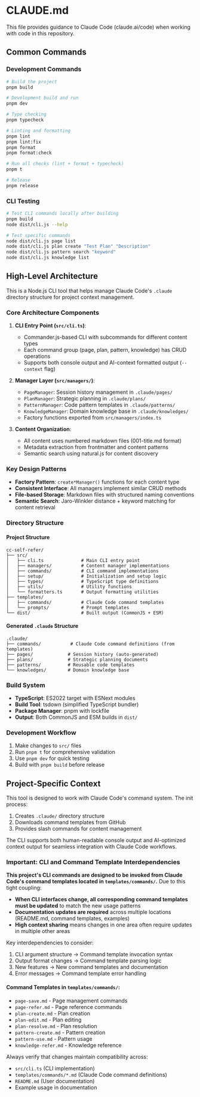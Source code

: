 # CLAUDE.md

This file provides guidance to Claude Code (claude.ai/code) when working with code in this repository.

## Common Commands

### Development Commands

```bash
# Build the project
pnpm build

# Development build and run
pnpm dev

# Type checking
pnpm typecheck

# Linting and formatting
pnpm lint
pnpm lint:fix
pnpm format
pnpm format:check

# Run all checks (lint + format + typecheck)
pnpm t

# Release
pnpm release
```

### CLI Testing

```bash
# Test CLI commands locally after building
pnpm build
node dist/cli.js --help

# Test specific commands
node dist/cli.js page list
node dist/cli.js plan create "Test Plan" "Description"
node dist/cli.js pattern search "keyword"
node dist/cli.js knowledge list
```

## High-Level Architecture

This is a Node.js CLI tool that helps manage Claude Code's `.claude` directory structure for project context management.

### Core Architecture Components

1. **CLI Entry Point (`src/cli.ts`)**:
   - Commander.js-based CLI with subcommands for different content types
   - Each command group (page, plan, pattern, knowledge) has CRUD operations
   - Supports both console output and AI-context formatted output (`--context` flag)

2. **Manager Layer (`src/managers/`)**:
   - `PageManager`: Session history management in `.claude/pages/`
   - `PlanManager`: Strategic planning in `.claude/plans/`
   - `PatternManager`: Code pattern templates in `.claude/patterns/`
   - `KnowledgeManager`: Domain knowledge base in `.claude/knowledges/`
   - Factory functions exported from `src/managers/index.ts`

3. **Content Organization**:
   - All content uses numbered markdown files (001-title.md format)
   - Metadata extraction from frontmatter and content patterns
   - Semantic search using natural.js for content discovery

### Key Design Patterns

- **Factory Pattern**: `create*Manager()` functions for each content type
- **Consistent Interface**: All managers implement similar CRUD methods
- **File-based Storage**: Markdown files with structured naming conventions
- **Semantic Search**: Jaro-Winkler distance + keyword matching for content retrieval

### Directory Structure

#### Project Structure

```
cc-self-refer/
├── src/
│   ├── cli.ts              # Main CLI entry point
│   ├── managers/           # Content manager implementations
│   ├── commands/           # CLI command implementations
│   ├── setup/              # Initialization and setup logic
│   ├── types/              # TypeScript type definitions
│   ├── utils/              # Utility functions
│   └── formatters.ts       # Output formatting utilities
├── templates/
│   ├── commands/           # Claude Code command templates
│   └── prompts/            # Prompt templates
└── dist/                   # Built output (CommonJS + ESM)
```

#### Generated `.claude` Structure

```
.claude/
├── commands/           # Claude Code command definitions (from templates)
├── pages/             # Session history (auto-generated)
├── plans/             # Strategic planning documents
├── patterns/          # Reusable code templates
└── knowledges/        # Domain knowledge base
```

### Build System

- **TypeScript**: ES2022 target with ESNext modules
- **Build Tool**: tsdown (simplified TypeScript bundler)
- **Package Manager**: pnpm with lockfile
- **Output**: Both CommonJS and ESM builds in `dist/`

### Development Workflow

1. Make changes to `src/` files
2. Run `pnpm t` for comprehensive validation
3. Use `pnpm dev` for quick testing
4. Build with `pnpm build` before release

## Project-Specific Context

This tool is designed to work with Claude Code's command system. The init process:

1. Creates `.claude/` directory structure
2. Downloads command templates from GitHub
3. Provides slash commands for content management

The CLI supports both human-readable console output and AI-optimized context output for seamless integration with Claude Code workflows.

### Important: CLI and Command Template Interdependencies

**This project's CLI commands are designed to be invoked from Claude Code's command templates located in `templates/commands/`.** Due to this tight coupling:

- **When CLI interfaces change, all corresponding command templates must be updated** to match the new usage patterns
- **Documentation updates are required** across multiple locations (README.md, command templates, examples)
- **High context sharing** means changes in one area often require updates in multiple other areas

Key interdependencies to consider:

1. CLI argument structure → Command template invocation syntax
2. Output format changes → Command template parsing logic
3. New features → New command templates and documentation
4. Error messages → Command template error handling

#### Command Templates in `templates/commands/`:

- `page-save.md` - Page management commands
- `page-refer.md` - Page reference commands
- `plan-create.md` - Plan creation
- `plan-edit.md` - Plan editing
- `plan-resolve.md` - Plan resolution
- `pattern-create.md` - Pattern creation
- `pattern-use.md` - Pattern usage
- `knowledge-refer.md` - Knowledge reference

Always verify that changes maintain compatibility across:

- `src/cli.ts` (CLI implementation)
- `templates/commands/*.md` (Claude Code command definitions)
- `README.md` (User documentation)
- Example usage in documentation
